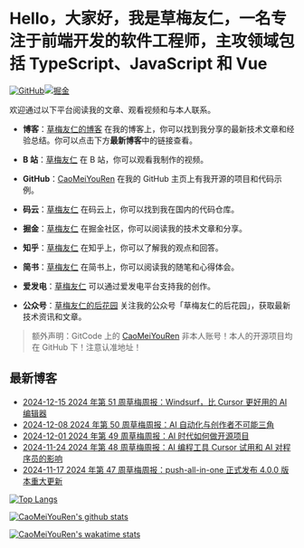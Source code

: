 # Hello，大家好，我是草梅友仁，一名专注于前端开发的软件工程师，主攻领域包括 TypeScript、JavaScript 和 Vue

[![GitHub](https://img.shields.io/badge/dynamic/json?url=https%3A%2F%2Fapi.swo.moe%2Fstats%2Fgithub%2FCaoMeiYouRen&query=count&color=181717&label=GitHub&labelColor=282c34&logo=github&suffix=+follows&cacheSeconds=3600)](https://github.com/CaoMeiYouRen)[![掘金](https://img.shields.io/badge/dynamic/json?url=https%3A%2F%2Fapi.swo.moe%2Fstats%2Fjuejin%2F3043088413495815&query=count&color=282c34&label=%E6%8E%98%E9%87%91&labelColor=1e80ff&logo=juejin&logoColor=ffffff&suffix=+%E5%85%B3%E6%B3%A8&cacheSeconds=3600)](https://juejin.cn/user/3043088413495815)

欢迎通过以下平台阅读我的文章、观看视频和与本人联系。

-   **博客**：[草梅友仁的博客](https://blog.cmyr.ltd/) 在我的博客上，你可以找到我分享的最新技术文章和经验总结。你可以点击下方**最新博客**中的链接查看。

-   **B 站**：[草梅友仁](https://space.bilibili.com/10822025) 在 B 站，你可以观看我制作的视频。

-   **GitHub**：[CaoMeiYouRen](https://github.com/CaoMeiYouRen) 在我的 GitHub 主页上有我开源的项目和代码示例。

-   **码云**：[草梅友仁](https://gitee.com/caomeiyouren) 在码云上，你可以找到我在国内的代码仓库。

-   **掘金**：[草梅友仁](https://juejin.cn/user/3043088413495815) 在掘金社区，你可以阅读我的技术文章和分享。

-   **知乎**：[草梅友仁](https://www.zhihu.com/people/CaoMeiYouRen) 在知乎上，你可以了解我的观点和回答。

-   **简书**：[草梅友仁](https://www.jianshu.com/u/c111d2a51026) 在简书上，你可以阅读我的随笔和心得体会。

-   **爱发电**：[草梅友仁](https://afdian.com/a/CaoMeiYouRen) 可以通过爱发电平台支持我的创作。

-   **公众号**：[草梅友仁的后花园](https://cdn.jsdelivr.net/gh/CaoMeiYouRen/image-hosting-01@master/images/202310242101484.png) 关注我的公众号「草梅友仁的后花园」，获取最新技术资讯和文章。

> 额外声明：GitCode 上的 [CaoMeiYouRen](https://gitcode.com/CaoMeiYouRen) 非本人账号！本人的开源项目均在 GitHub 下！注意认准地址！
>

## 最新博客

<!-- BLOG_START -->
- [2024-12-15 2024 年第 51 周草梅周报：Windsurf，比 Cursor 更好用的 AI 编辑器](https://blog.cmyr.ltd/archives/2024-51-caomei-weekly-windsurf-better-ai-editor-than-cursor.html)
- [2024-12-08 2024 年第 50 周草梅周报：AI 自动化与创作者不可能三角](https://blog.cmyr.ltd/archives/2024-year-50th-week-caomei-weekly-ai-automation-creator-impossible-triangle.html)
- [2024-12-01 2024 年第 49 周草梅周报：AI 时代如何做开源项目](https://blog.cmyr.ltd/archives/2024-year-49th-week-caomei-weekly-ai-era-open-source-projects.html)
- [2024-11-24 2024 年第 48 周草梅周报：AI 编程工具 Cursor 试用和 AI 对程序员的影响](https://blog.cmyr.ltd/archives/2024-year-48th-week-caomei-weekly-ai-programming-tool-cursor-trial-and-ai-impact-on-programmers.html)
- [2024-11-17 2024 年第 47 周草梅周报：push-all-in-one 正式发布 4.0.0 版本重大更新](https://blog.cmyr.ltd/archives/2024-year-47th-week-caomei-weekly-push-all-in-one-4-0-0-major-update.html)
<!-- BLOG_END -->

[![Top Langs](https://github-readme-stats.vercel.app/api/top-langs/?username=CaoMeiYouRen)](https://github.com/anuraghazra/github-readme-stats)

[![CaoMeiYouRen's github stats](https://github-readme-stats.vercel.app/api?username=CaoMeiYouRen)](https://github.com/anuraghazra/github-readme-stats)

[![CaoMeiYouRen's wakatime stats](https://github-readme-stats.vercel.app/api/wakatime?username=CaoMeiYouRen)](https://github.com/anuraghazra/github-readme-stats)
